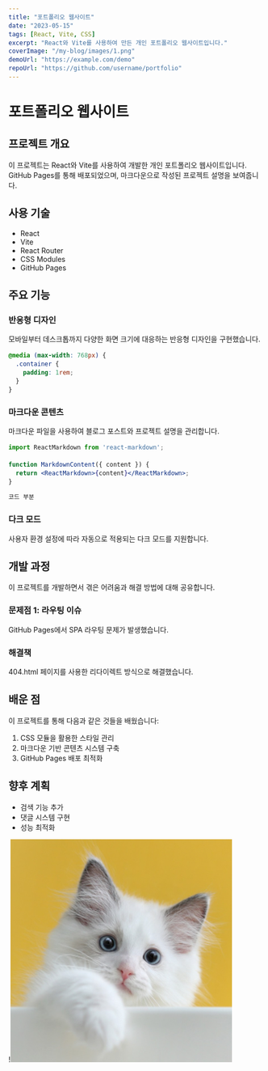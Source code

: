 ```yaml
---
title: "포트폴리오 웹사이트"
date: "2023-05-15"
tags: [React, Vite, CSS]
excerpt: "React와 Vite를 사용하여 만든 개인 포트폴리오 웹사이트입니다."
coverImage: "/my-blog/images/1.png"
demoUrl: "https://example.com/demo"
repoUrl: "https://github.com/username/portfolio"
---
```


# 포트폴리오 웹사이트

## 프로젝트 개요

이 프로젝트는 React와 Vite를 사용하여 개발한 개인 포트폴리오 웹사이트입니다. GitHub Pages를 통해 배포되었으며, 마크다운으로 작성된 프로젝트 설명을 보여줍니다.

## 사용 기술

- React
- Vite
- React Router
- CSS Modules
- GitHub Pages

## 주요 기능

### 반응형 디자인

모바일부터 데스크톱까지 다양한 화면 크기에 대응하는 반응형 디자인을 구현했습니다.

```css
@media (max-width: 768px) {
  .container {
    padding: 1rem;
  }
}
```

### 마크다운 콘텐츠

마크다운 파일을 사용하여 블로그 포스트와 프로젝트 설명을 관리합니다.

```jsx
import ReactMarkdown from 'react-markdown';

function MarkdownContent({ content }) {
  return <ReactMarkdown>{content}</ReactMarkdown>;
}
```

```jsx
코드 부분
```

### 다크 모드

사용자 환경 설정에 따라 자동으로 적용되는 다크 모드를 지원합니다.

## 개발 과정

이 프로젝트를 개발하면서 겪은 어려움과 해결 방법에 대해 공유합니다.

### 문제점 1: 라우팅 이슈

GitHub Pages에서 SPA 라우팅 문제가 발생했습니다.

### 해결책

404.html 페이지를 사용한 리다이렉트 방식으로 해결했습니다.

## 배운 점

이 프로젝트를 통해 다음과 같은 것들을 배웠습니다:

1. CSS 모듈을 활용한 스타일 관리
2. 마크다운 기반 콘텐츠 시스템 구축
3. GitHub Pages 배포 최적화

## 향후 계획

- 검색 기능 추가
- 댓글 시스템 구현
- 성능 최적화

!<img src="../../assets/images/first-post.png">